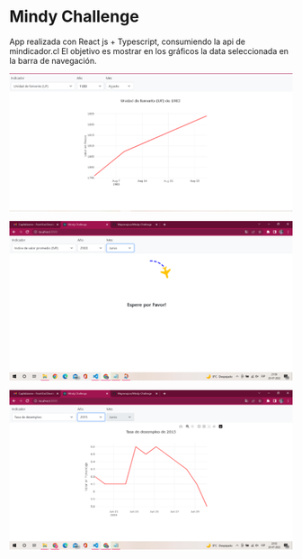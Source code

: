 # Mindy Challenge

App realizada con React js + Typescript, consumiendo la api de mindicador.cl
El objetivo es mostrar en los gráficos la data seleccionada en la barra de navegación.


![img](src/assets/img1.png)


![img](src/assets/img2.png)


![img](src/assets/img3.png)
